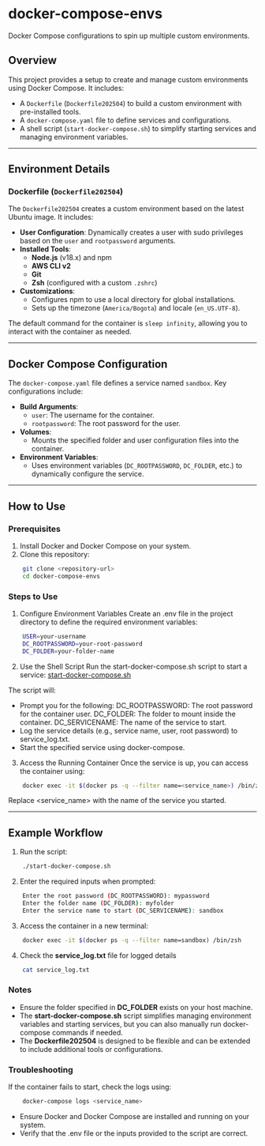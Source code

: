 # docker-compose-envs

Docker Compose configurations to spin up multiple custom environments.

## Overview

This project provides a setup to create and manage custom environments using Docker Compose. It includes:
- A `Dockerfile` (`Dockerfile202504`) to build a custom environment with pre-installed tools.
- A `docker-compose.yaml` file to define services and configurations.
- A shell script (`start-docker-compose.sh`) to simplify starting services and managing environment variables.

---

## Environment Details

### Dockerfile (`Dockerfile202504`)

The `Dockerfile202504` creates a custom environment based on the latest Ubuntu image. It includes:
- **User Configuration**: Dynamically creates a user with sudo privileges based on the `user` and `rootpassword` arguments.
- **Installed Tools**:
  - **Node.js** (v18.x) and npm
  - **AWS CLI v2**
  - **Git**
  - **Zsh** (configured with a custom `.zshrc`)
- **Customizations**:
  - Configures npm to use a local directory for global installations.
  - Sets up the timezone (`America/Bogota`) and locale (`en_US.UTF-8`).

The default command for the container is `sleep infinity`, allowing you to interact with the container as needed.

---

## Docker Compose Configuration

The `docker-compose.yaml` file defines a service named `sandbox`. Key configurations include:
- **Build Arguments**:
  - `user`: The username for the container.
  - `rootpassword`: The root password for the user.
- **Volumes**:
  - Mounts the specified folder and user configuration files into the container.
- **Environment Variables**:
  - Uses environment variables (`DC_ROOTPASSWORD`, `DC_FOLDER`, etc.) to dynamically configure the service.

---

## How to Use

### Prerequisites

1. Install Docker and Docker Compose on your system.
2. Clone this repository:
```sh
    git clone <repository-url>
    cd docker-compose-envs
```

### Steps to Use
1. Configure Environment Variables
Create an .env file in the project directory to define the required environment variables:
```sh
    USER=your-username
    DC_ROOTPASSWORD=your-root-password
    DC_FOLDER=your-folder-name
```

2. Use the Shell Script
Run the start-docker-compose.sh script to start a service:
[start-docker-compose.sh](start-docker-compose.sh)

The script will:

- Prompt you for the following:
    DC_ROOTPASSWORD: The root password for the container user.
    DC_FOLDER: The folder to mount inside the container.
    DC_SERVICENAME: The name of the service to start.
- Log the service details (e.g., service name, user, root password) to service_log.txt.
- Start the specified service using docker-compose.

3. Access the Running Container
Once the service is up, you can access the container using:
```sh
    docker exec -it $(docker ps -q --filter name=<service_name>) /bin/zsh
```
Replace <service_name> with the name of the service you started.

---

## Example Workflow
1. Run the script:
```sh
    ./start-docker-compose.sh
```

2. Enter the required inputs when prompted:
```sh
    Enter the root password (DC_ROOTPASSWORD): mypassword
    Enter the folder name (DC_FOLDER): myfolder
    Enter the service name to start (DC_SERVICENAME): sandbox
```
3. Access the container in a new terminal:
```sh
    docker exec -it $(docker ps -q --filter name=sandbox) /bin/zsh
```
4. Check the **service_log.txt** file for logged details
```sh
    cat service_log.txt
```

### Notes
- Ensure the folder specified in **DC_FOLDER** exists on your host machine.
- The **start-docker-compose.sh** script simplifies managing environment variables and starting services, but you can also manually run docker-compose commands if needed.
- The **Dockerfile202504** is designed to be flexible and can be extended to include additional tools or configurations.

### Troubleshooting
If the container fails to start, check the logs using:
```sh
    docker-compose logs <service_name>
```
- Ensure Docker and Docker Compose are installed and running on your system.
- Verify that the .env file or the inputs provided to the script are correct.
